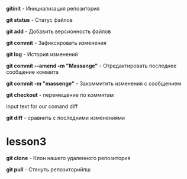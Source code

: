 **gitinit** - Инициализация репозитория

**git status** - Статус файлов

**git add** - Добавить версионность файлов

**git commit** - Зафиксировать изменения

**git log** - История изменений

**git commit --amend -m "Massange"** - Отредактировать последнее сообщение коммита

**git commit -m "massenge"** - Закоммитить изменения с сообщением

**git checkout** - перемещение по коммитам

input text for our comand diff

**git diff** - сравнить с последними изменениями

# lesson3

**git clone** - Клон нашего удаленного репозитория

**git pull** - Стянуть репозиторийпш